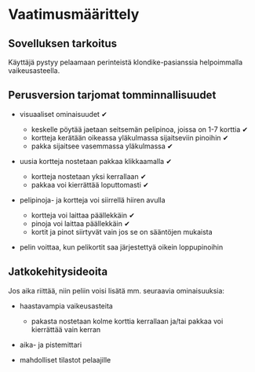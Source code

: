 # **Vaatimusmäärittely**

## **Sovelluksen tarkoitus**

Käyttäjä pystyy pelaamaan perinteistä klondike-pasianssia helpoimmalla vaikeusasteella.

## **Perusversion tarjomat tomminnallisuudet**

- visuaaliset ominaisuudet ✔
  - keskelle pöytää jaetaan seitsemän pelipinoa, joissa on 1-7 korttia ✔
  - kortteja kerätään oikeassa yläkulmassa sijaitseviin pinoihin ✔
  - pakka sijaitsee vasemmassa yläkulmassa  ✔
  
- uusia kortteja nostetaan pakkaa klikkaamalla  ✔
  - kortteja nostetaan yksi kerrallaan  ✔
  - pakkaa voi kierrättää loputtomasti  ✔

- pelipinoja- ja kortteja voi siirrellä hiiren avulla
  - kortteja voi laittaa päällekkäin ✔
  - pinoja voi laittaa päällekkäin ✔
  - kortit ja pinot siirtyvät vain jos se on sääntöjen mukaista
  
- pelin voittaa, kun pelikortit saa järjestettyä oikein loppupinoihin

## **Jatkokehitysideoita**

Jos aika riittää, niin peliin voisi lisätä mm. seuraavia ominaisuuksia:

- haastavampia vaikeusasteita
  - pakasta nostetaan kolme korttia kerrallaan ja/tai pakkaa voi kierrättää vain kerran
  
- aika- ja pistemittari

- mahdolliset tilastot pelaajille

